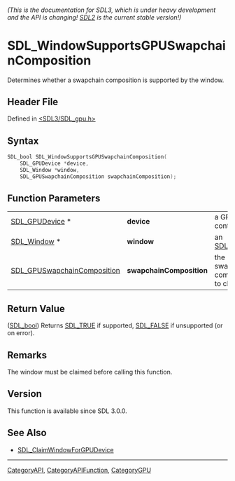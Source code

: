 ###### (This is the documentation for SDL3, which is under heavy development and the API is changing! [SDL2](https://wiki.libsdl.org/SDL2/) is the current stable version!)
# SDL_WindowSupportsGPUSwapchainComposition

Determines whether a swapchain composition is supported by the window.

## Header File

Defined in [<SDL3/SDL_gpu.h>](https://github.com/libsdl-org/SDL/blob/main/include/SDL3/SDL_gpu.h)

## Syntax

```c
SDL_bool SDL_WindowSupportsGPUSwapchainComposition(
    SDL_GPUDevice *device,
    SDL_Window *window,
    SDL_GPUSwapchainComposition swapchainComposition);
```

## Function Parameters

|                                                            |                          |                                     |
| ---------------------------------------------------------- | ------------------------ | ----------------------------------- |
| [SDL_GPUDevice](SDL_GPUDevice) *                           | **device**               | a GPU context.                      |
| [SDL_Window](SDL_Window) *                                 | **window**               | an [SDL_Window](SDL_Window).        |
| [SDL_GPUSwapchainComposition](SDL_GPUSwapchainComposition) | **swapchainComposition** | the swapchain composition to check. |

## Return Value

([SDL_bool](SDL_bool)) Returns [SDL_TRUE](SDL_TRUE) if supported,
[SDL_FALSE](SDL_FALSE) if unsupported (or on error).

## Remarks

The window must be claimed before calling this function.

## Version

This function is available since SDL 3.0.0.

## See Also

- [SDL_ClaimWindowForGPUDevice](SDL_ClaimWindowForGPUDevice)

----
[CategoryAPI](CategoryAPI), [CategoryAPIFunction](CategoryAPIFunction), [CategoryGPU](CategoryGPU)

